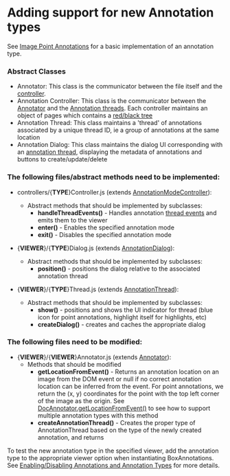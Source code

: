 # Adding support for new Annotation types
See [Image Point Annotations](https://github.com/box/box-annotations/tree/master/src/image) for a basic implementation of an annotation type.

### Abstract Classes
- Annotator: This class is the communicator between the file itself and the [controller](https://github.com/box/box-annotations/blob/master/src/controllers/AnnotationModeController.js).
- Annotation Controller: This class is the communicator between the [Annotator](https://github.com/box/box-annotations/blob/master/src/Annotator.js) and the [Annotation threads](https://github.com/box/box-annotations/blob/master/src/AnnotationThread.js). Each controller maintains an object of pages which contains a [red/black tree](https://github.com/mourner/rbush)
- Annotation Thread: This class maintains a 'thread' of annotations associated by a unique thread ID, ie a group of annotations at the same location
- Annotation Dialog: This class maintains the dialog UI corresponding with an [annotation thread](https://github.com/box/box-annotations/blob/master/src/AnnotationThread.js), displaying the metadata of annotations and buttons to create/update/delete

### The following files/abstract methods need to be implemented:
* controllers/{**TYPE**}Controller.js (extends [AnnotationModeController](https://github.com/box/box-annotations/blob/master/src/controllers/AnnotationModeController.js)):
    * Abstract methods that should be implemented by subclasses:
        * **handleThreadEvents()** - Handles annotation [thread events](thread.md#events) and emits them to the viewer
        * **enter()** - Enables the specified annotation mode
        * **exit()** - Disables the specified annotation mode

* {**VIEWER**}/{**TYPE**}Dialog.js (extends [AnnotationDialog](https://github.com/box/box-annotations/blob/master/src/AnnotationDialog.js)):
    * Abstract methods that should be implemented by subclasses:
        * **position()** - positions the dialog relative to the associated annotation thread

* {**VIEWER**}/{**TYPE**}Thread.js (extends [AnnotationThread](https://github.com/box/box-annotations/blob/master/src/AnnotationThread.js)):
    * Abstract methods that should be implemented by subclasses:
        * **show()** - positions and shows the UI indicator for thread (blue icon for point annotations, highlight itself for highlights, etc)
        * **createDialog()** - creates and caches the appropriate dialog

### The following files need to be modified:
* {**VIEWER**}/{**VIEWER**}Annotator.js (extends [Annotator](https://github.com/box/box-annotations/blob/master/src/Annotator.js)):
    * Methods that should be modified
        * **getLocationFromEvent()** - Returns an annotation location on an image from the DOM event or null if no correct annotation location can be inferred from the event. For point annotations, we return the (x, y) coordinates for the point with the top left corner of the image as the origin. See [DocAnnotator.getLocationFromEvent()](https://github.com/box/box-annotations/blob/master/src/doc/DocAnnotator.js#L145) to see how to support multiple annotation types with this method
        * **createAnnotationThread()** - Creates the proper type of AnnotationThread based on the type of the newly created annotation, and returns


To test the new annotation type in the specified viewer, add the annotation type to the appropriate viewer option when instantiating BoxAnnotations. See [Enabling/Disabling Annotations and Annotation Types](docs/enablingdisabling-annotations-and-annotation-types.md) for more details.
